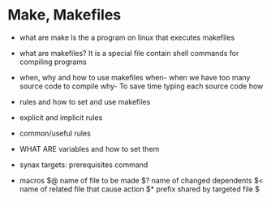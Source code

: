 # Make, Makefiles

* what are make
ls the a program on linux that executes makefiles 

* what are makefiles?
It is a special file contain shell commands for compiling programs 

* when, why and how to use makefiles
when- when we have too many source code to compile
why- To save time typing each source code
how

* rules and how to set and use makefiles

* explicit and implicit rules

* common/useful rules

* WHAT ARE variables and how to set them

* synax
	targets: prerequisites
		command
* macros
$@ name of file to be made
$? name of changed dependents
$< name of related file that cause action
$* prefix shared by targeted file $
